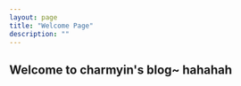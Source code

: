 ```yaml
---
layout: page
title: "Welcome Page"
description: ""
---
```


## Welcome to charmyin's blog~ hahahah

